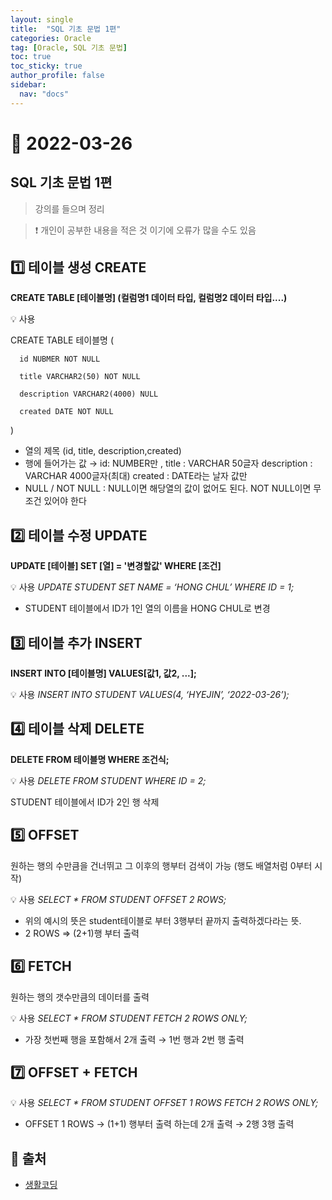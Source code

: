 ```yaml
---
layout: single
title:  "SQL 기초 문법 1편"
categories: Oracle
tag: [Oracle, SQL 기초 문법]
toc: true
toc_sticky: true
author_profile: false
sidebar:
  nav: "docs"
---
```


# 🔐 2022-03-26

## SQL 기초 문법 1편

<!--Quote-->
> 강의를 들으며 정리

> ❗ 개인이 공부한 내용을 적은 것 이기에 오류가 많을 수도 있음



## 1️⃣  테이블 생성 CREATE

**CREATE TABLE [테이블명] (컬럼명1 데이터 타입, 컬럼명2 데이터 타입....)**

💡 사용

CREATE TABLE 테이블명 (

      id NUBMER NOT NULL

      title VARCHAR2(50) NOT NULL

      description VARCHAR2(4000) NULL

      created DATE NOT NULL

)

- 열의 제목 (id, title, description,created)
- 행에 들어가는 값 → id: NUMBER만 , title : VARCHAR 50글자 description : VARCHAR 4000글자(최대) created : DATE라는 날자 값만
- NULL / NOT NULL : NULL이면 해당열의 값이 없어도 된다. NOT NULL이면 무조건 있어야 한다




## 2️⃣ 테이블 수정 UPDATE

**UPDATE [테이블] SET [열] = '변경할값' WHERE [조건]**

💡 사용
*UPDATE STUDENT SET NAME = ‘HONG CHUL’ WHERE ID = 1;*

- STUDENT 테이블에서 ID가 1인 열의 이름을 HONG CHUL로 변경




## 3️⃣ 테이블 추가 INSERT

**INSERT INTO [테이블명] VALUES[값1, 값2, ...];**

💡 사용
*INSERT INTO STUDENT VALUES(4, ‘HYEJIN’, ‘2022-03-26’);*




## 4️⃣ 테이블 삭제 DELETE

**DELETE FROM 테이블명 WHERE 조건식;**

💡 사용
*DELETE FROM STUDENT WHERE ID = 2;*


STUDENT 테이블에서 ID가 2인 행 삭제



## 5️⃣ OFFSET

원하는 행의 수만큼을 건너뛰고 그 이후의 행부터 검색이 가능 (행도 배열처럼 0부터 시작)

💡 사용
*SELECT * FROM STUDENT OFFSET 2 ROWS;*

- 위의 예시의 뜻은 student테이블로 부터 3행부터 끝까지 출력하겠다라는 뜻.
- 2 ROWS ⇒ (2+1)행 부터 출력



## 6️⃣ FETCH

원하는 행의 갯수만큼의 데이터를 출력

💡 사용
*SELECT * FROM STUDENT FETCH 2 ROWS ONLY;*

- 가장 첫번째 행을 포함해서 2개 출력 → 1번 행과 2번 행 출력



## 7️⃣ OFFSET + FETCH

💡 사용
*SELECT * FROM STUDENT OFFSET 1 ROWS FETCH 2 ROWS ONLY;*

- OFFSET 1 ROWS → (1+1) 행부터 출력 하는데 2개 출력 → 2행 3행 출력



## 📑 출처

 - [생활코딩](https://www.youtube.com/c/%EC%83%9D%ED%99%9C%EC%BD%94%EB%94%A91)